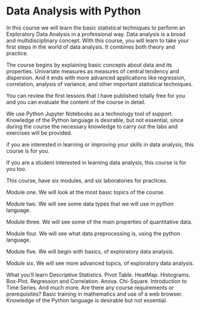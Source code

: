 # Data Analysis with Python


In this course we will learn the basic statistical techniques to perform an Exploratory Data Analysis in a professional way. Data analysis is a broad and multidisciplinary concept. With this course, you will learn to take your first steps in the world of data analysis. It combines both theory and practice.

The course begins by explaining basic concepts about data and its properties. Univariate measures as measures of central tendency and dispersion. And it ends with more advanced applications like regression, correlation, analysis of variance, and other important statistical techniques.

You can review the first lessons that I have published totally free for you and you can evaluate the content of the course in detail.

We use Python Jupyter Notebooks as a technology tool of support. Knowledge of the Python language is desirable, but not essential, since during the course the necessary knowledge to carry out the labs and exercises will be provided.



if you are interested in learning or improving your skills in data analysis, this course is for you.



If you are a student interested in learning data analysis, this course is for you too.



This course, have six modules, and six laboratories for practices.

Module one. We will look at the most basic topics of the course.

Module two. We will see some data types that we will use in python language.

Module three. We will see some of the main properties of quantitative data.

Module four. We will see what data preprocessing is, using the python language.

Module five. We will begin with basics, of exploratory data analysis.

Module six. We will see more advanced topics, of exploratory data analysis.

What you’ll learn
Descriptive Statistics.
Pivot Table.
HeatMap.
Histograms.
Box-Plot.
Regression and Correlation.
Anova.
Chi-Square.
Introduction to Time Series.
And much more.
Are there any course requirements or prerequisites?
Basic training in mathematics and use of a web browser.
Knowledge of the Python language is desirable but not essential.
